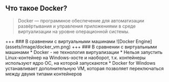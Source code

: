 ## Что такое Docker?
<blockquote>
Docker — программное обеспечение для автоматизации развёртывания и управления приложениями в среде виртуализации на уровне операционной системы.
</blockquote>
+++
### В сравнении с виртуальными машинами
![Docker Engine](assets/image/docker_vm.png)
+++
### В сравнении с виртуальными машинами
* Docker - не технология виртуализации
* Нельзя запустить Linux-контейнер на Windows-хосте и наоборот, т.к. контейнеры используют ядро ОС, на которой запускаются
* Docker for Windows устанавливает дополнительную VM, которая позволяет переключаться между двумя типами контейнеров